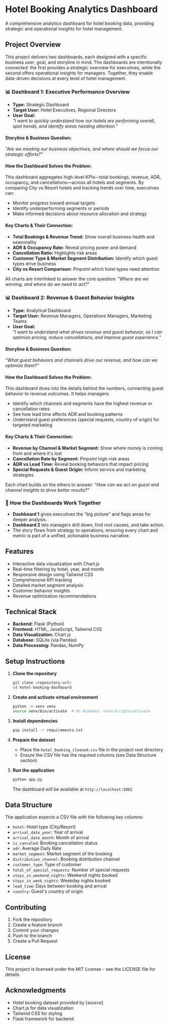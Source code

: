 # Hotel Booking Analytics Dashboard

A comprehensive analytics dashboard for hotel booking data, providing strategic and operational insights for hotel management.

## Project Overview

This project delivers two dashboards, each designed with a specific business user, goal, and storyline in mind. The dashboards are intentionally connected: the first provides a strategic overview for executives, while the second offers operational insights for managers. Together, they enable data-driven decisions at every level of hotel management.

### 📊 Dashboard 1: Executive Performance Overview

- **Type:** Strategic Dashboard  
- **Target User:** Hotel Executives, Regional Directors  
- **User Goal:**  
  *"I want to quickly understand how our hotels are performing overall, spot trends, and identify areas needing attention."*

#### Storyline & Business Question:  
*"Are we meeting our business objectives, and where should we focus our strategic efforts?"*

#### How the Dashboard Solves the Problem:  
This dashboard aggregates high-level KPIs—total bookings, revenue, ADR, occupancy, and cancellations—across all hotels and segments. By comparing City vs Resort hotels and tracking trends over time, executives can:
- Monitor progress toward annual targets
- Identify underperforming segments or periods
- Make informed decisions about resource allocation and strategy

#### Key Charts & Their Connection:
- **Total Bookings & Revenue Trend:** Show overall business health and seasonality
- **ADR & Occupancy Rate:** Reveal pricing power and demand
- **Cancellation Ratio:** Highlights risk areas
- **Customer Type & Market Segment Distribution:** Identify which guest types drive business
- **City vs Resort Comparison:** Pinpoint which hotel types need attention

All charts are interlinked to answer the core question: *"Where are we winning, and where do we need to act?"*

### 📊 Dashboard 2: Revenue & Guest Behavior Insights

- **Type:** Analytical Dashboard  
- **Target User:** Revenue Managers, Operations Managers, Marketing Teams  
- **User Goal:**  
  *"I want to understand what drives revenue and guest behavior, so I can optimize pricing, reduce cancellations, and improve guest experience."*

#### Storyline & Business Question:  
*"What guest behaviors and channels drive our revenue, and how can we optimize them?"*

#### How the Dashboard Solves the Problem:  
This dashboard dives into the details behind the numbers, connecting guest behavior to revenue outcomes. It helps managers:
- Identify which channels and segments have the highest revenue or cancellation rates
- See how lead time affects ADR and booking patterns
- Understand guest preferences (special requests, country of origin) for targeted marketing

#### Key Charts & Their Connection:
- **Revenue by Channel & Market Segment:** Show where money is coming from and where it's lost
- **Cancellation Rate by Segment:** Pinpoint high-risk areas
- **ADR vs Lead Time:** Reveal booking behaviors that impact pricing
- **Special Requests & Guest Origin:** Inform service and marketing strategies

Each chart builds on the others to answer: *"How can we act on guest and channel insights to drive better results?"*

### 🔗 How the Dashboards Work Together

- **Dashboard 1** gives executives the "big picture" and flags areas for deeper analysis.
- **Dashboard 2** lets managers drill down, find root causes, and take action.
- The story flows from strategy to operations, ensuring every chart and metric is part of a unified, actionable business narrative.

## Features

- Interactive data visualization with Chart.js
- Real-time filtering by hotel, year, and month
- Responsive design using Tailwind CSS
- Comprehensive KPI tracking
- Detailed market segment analysis
- Customer behavior insights
- Revenue optimization recommendations

## Technical Stack

- **Backend:** Flask (Python)
- **Frontend:** HTML, JavaScript, Tailwind CSS
- **Data Visualization:** Chart.js
- **Database:** SQLite (via Pandas)
- **Data Processing:** Pandas, NumPy

## Setup Instructions

1. **Clone the repository**
   ```bash
   git clone <repository-url>
   cd hotel-booking-dashboard
   ```

2. **Create and activate virtual environment**
   ```bash
   python -m venv venv
   source venv/bin/activate  # On Windows: venv\Scripts\activate
   ```

3. **Install dependencies**
   ```bash
   pip install -r requirements.txt
   ```

4. **Prepare the dataset**
   - Place the `hotel_booking_cleaned.csv` file in the project root directory
   - Ensure the CSV file has the required columns (see Data Structure section)

5. **Run the application**
   ```bash
   python app.py
   ```
   The dashboard will be available at `http://localhost:5002`

## Data Structure

The application expects a CSV file with the following key columns:
- `hotel`: Hotel type (City/Resort)
- `arrival_date_year`: Year of arrival
- `arrival_date_month`: Month of arrival
- `is_canceled`: Booking cancellation status
- `adr`: Average Daily Rate
- `market_segment`: Market segment of the booking
- `distribution_channel`: Booking distribution channel
- `customer_type`: Type of customer
- `total_of_special_requests`: Number of special requests
- `stays_in_weekend_nights`: Weekend nights booked
- `stays_in_week_nights`: Weekday nights booked
- `lead_time`: Days between booking and arrival
- `country`: Guest's country of origin

## Contributing

1. Fork the repository
2. Create a feature branch
3. Commit your changes
4. Push to the branch
5. Create a Pull Request

## License

This project is licensed under the MIT License - see the LICENSE file for details.

## Acknowledgments

- Hotel booking dataset provided by [source]
- Chart.js for data visualization
- Tailwind CSS for styling
- Flask framework for backend 